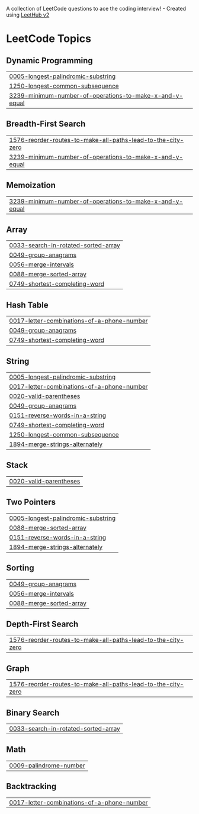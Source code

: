 A collection of LeetCode questions to ace the coding interview! - Created using [LeetHub v2](https://github.com/arunbhardwaj/LeetHub-2.0)
<!---LeetCode Topics Start-->
# LeetCode Topics
## Dynamic Programming
|  |
| ------- |
| [0005-longest-palindromic-substring](https://github.com/macdee661/leetcode/tree/master/0005-longest-palindromic-substring) |
| [1250-longest-common-subsequence](https://github.com/macdee661/leetcode/tree/master/1250-longest-common-subsequence) |
| [3239-minimum-number-of-operations-to-make-x-and-y-equal](https://github.com/macdee661/leetcode/tree/master/3239-minimum-number-of-operations-to-make-x-and-y-equal) |
## Breadth-First Search
|  |
| ------- |
| [1576-reorder-routes-to-make-all-paths-lead-to-the-city-zero](https://github.com/macdee661/leetcode/tree/master/1576-reorder-routes-to-make-all-paths-lead-to-the-city-zero) |
| [3239-minimum-number-of-operations-to-make-x-and-y-equal](https://github.com/macdee661/leetcode/tree/master/3239-minimum-number-of-operations-to-make-x-and-y-equal) |
## Memoization
|  |
| ------- |
| [3239-minimum-number-of-operations-to-make-x-and-y-equal](https://github.com/macdee661/leetcode/tree/master/3239-minimum-number-of-operations-to-make-x-and-y-equal) |
## Array
|  |
| ------- |
| [0033-search-in-rotated-sorted-array](https://github.com/macdee661/leetcode/tree/master/0033-search-in-rotated-sorted-array) |
| [0049-group-anagrams](https://github.com/macdee661/leetcode/tree/master/0049-group-anagrams) |
| [0056-merge-intervals](https://github.com/macdee661/leetcode/tree/master/0056-merge-intervals) |
| [0088-merge-sorted-array](https://github.com/macdee661/leetcode/tree/master/0088-merge-sorted-array) |
| [0749-shortest-completing-word](https://github.com/macdee661/leetcode/tree/master/0749-shortest-completing-word) |
## Hash Table
|  |
| ------- |
| [0017-letter-combinations-of-a-phone-number](https://github.com/macdee661/leetcode/tree/master/0017-letter-combinations-of-a-phone-number) |
| [0049-group-anagrams](https://github.com/macdee661/leetcode/tree/master/0049-group-anagrams) |
| [0749-shortest-completing-word](https://github.com/macdee661/leetcode/tree/master/0749-shortest-completing-word) |
## String
|  |
| ------- |
| [0005-longest-palindromic-substring](https://github.com/macdee661/leetcode/tree/master/0005-longest-palindromic-substring) |
| [0017-letter-combinations-of-a-phone-number](https://github.com/macdee661/leetcode/tree/master/0017-letter-combinations-of-a-phone-number) |
| [0020-valid-parentheses](https://github.com/macdee661/leetcode/tree/master/0020-valid-parentheses) |
| [0049-group-anagrams](https://github.com/macdee661/leetcode/tree/master/0049-group-anagrams) |
| [0151-reverse-words-in-a-string](https://github.com/macdee661/leetcode/tree/master/0151-reverse-words-in-a-string) |
| [0749-shortest-completing-word](https://github.com/macdee661/leetcode/tree/master/0749-shortest-completing-word) |
| [1250-longest-common-subsequence](https://github.com/macdee661/leetcode/tree/master/1250-longest-common-subsequence) |
| [1894-merge-strings-alternately](https://github.com/macdee661/leetcode/tree/master/1894-merge-strings-alternately) |
## Stack
|  |
| ------- |
| [0020-valid-parentheses](https://github.com/macdee661/leetcode/tree/master/0020-valid-parentheses) |
## Two Pointers
|  |
| ------- |
| [0005-longest-palindromic-substring](https://github.com/macdee661/leetcode/tree/master/0005-longest-palindromic-substring) |
| [0088-merge-sorted-array](https://github.com/macdee661/leetcode/tree/master/0088-merge-sorted-array) |
| [0151-reverse-words-in-a-string](https://github.com/macdee661/leetcode/tree/master/0151-reverse-words-in-a-string) |
| [1894-merge-strings-alternately](https://github.com/macdee661/leetcode/tree/master/1894-merge-strings-alternately) |
## Sorting
|  |
| ------- |
| [0049-group-anagrams](https://github.com/macdee661/leetcode/tree/master/0049-group-anagrams) |
| [0056-merge-intervals](https://github.com/macdee661/leetcode/tree/master/0056-merge-intervals) |
| [0088-merge-sorted-array](https://github.com/macdee661/leetcode/tree/master/0088-merge-sorted-array) |
## Depth-First Search
|  |
| ------- |
| [1576-reorder-routes-to-make-all-paths-lead-to-the-city-zero](https://github.com/macdee661/leetcode/tree/master/1576-reorder-routes-to-make-all-paths-lead-to-the-city-zero) |
## Graph
|  |
| ------- |
| [1576-reorder-routes-to-make-all-paths-lead-to-the-city-zero](https://github.com/macdee661/leetcode/tree/master/1576-reorder-routes-to-make-all-paths-lead-to-the-city-zero) |
## Binary Search
|  |
| ------- |
| [0033-search-in-rotated-sorted-array](https://github.com/macdee661/leetcode/tree/master/0033-search-in-rotated-sorted-array) |
## Math
|  |
| ------- |
| [0009-palindrome-number](https://github.com/macdee661/leetcode/tree/master/0009-palindrome-number) |
## Backtracking
|  |
| ------- |
| [0017-letter-combinations-of-a-phone-number](https://github.com/macdee661/leetcode/tree/master/0017-letter-combinations-of-a-phone-number) |
<!---LeetCode Topics End-->